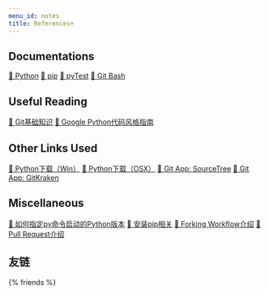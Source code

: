 ```yaml
---
menu_id: notes
title: References+
---
```



## Documentations

<a class="ref-link" href = "https://docs.python.org/3.8/">🔗 Python</a>
<a class="ref-link" href = "https://pip.pypa.io/en/stable/">🔗 pip</a>
<a class="ref-link" href = "https://docs.pytest.org/en/stable/">🔗 pyTest</a>
<a class="ref-link" href = "https://git-scm.com/doc">🔗 Git Bash</a>

## Useful Reading

<a class="ref-link" href = "https://zhuanlan.zhihu.com/p/139820055">🔗 Git基础知识</a>
<a class="ref-link" href = "https://google.github.io/styleguide/pyguide.html">🔗 Google Python代码风格指南</a>


## Other Links Used

<a class="ref-link" href = "https://www.python.org/ftp/python/3.8.7/python-3.8.7-amd64.exe">🔧 Python下载（Win）</a>
<a class="ref-link" href = "https://www.python.org/ftp/python/3.8.7/python-3.8.7-macosx10.9.pkg">🔧 Python下载（OSX）</a>
<a class="ref-link" href = "https://www.sourcetreeapp.com/">🔗 Git App: SourceTree</a>
<a class="ref-link" href = "https://www.gitkraken.com/">🔗 Git App: GitKraken</a>


## Miscellaneous

<a class="ref-link" href = "https://stackoverflow.com/a/21257622">🔗 如何指定py命令启动的Python版本</a>
<a class="ref-link" href = "https://pip.pypa.io/en/stable/installing">🔗 安装pip相关</a>
<a class="ref-link" href = "https://www.atlassian.com/git/tutorials/comparing-workflows/forking-workflow">🔗 Forking Workflow介绍</a>
<a class="ref-link" href = "https://www.atlassian.com/git/tutorials/making-a-pull-request">🔗 Pull Request介绍</a>

## 友链

{% friends %}